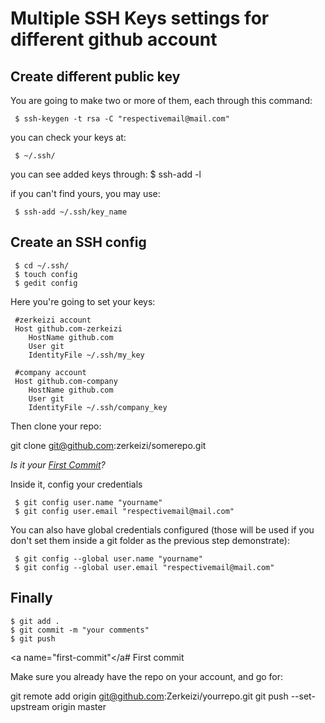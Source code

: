 # Multiple SSH Keys settings for different github account

## Create different public key

You are going to make two or more of them, each through this command:
```
 $ ssh-keygen -t rsa -C "respectivemail@mail.com"
```
you can check your keys at:
```
 $ ~/.ssh/ 
```

you can see added keys through:
 $ ssh-add -l

if you can't find yours, you may use:
```
 $ ssh-add ~/.ssh/key_name 
```

## Create an SSH config

```
 $ cd ~/.ssh/
 $ touch config
 $ gedit config
```

Here you're going to set your keys:

```
 #zerkeizi account
 Host github.com-zerkeizi
 	HostName github.com
 	User git
 	IdentityFile ~/.ssh/my_key

 #company account
 Host github.com-company
 	HostName github.com
 	User git
 	IdentityFile ~/.ssh/company_key
```

Then clone your repo: 

 git clone git@github.com:zerkeizi/somerepo.git

_Is it your [First Commit](#first-commit)?_

Inside it, config your credentials

```
 $ git config user.name "yourname"
 $ git config user.email "respectivemail@mail.com" 
```

You can also have global credentials configured (those will be used if you don't set them inside a git folder as the previous step demonstrate): 

```
 $ git config --global user.name "yourname" 
 $ git config --global user.email "respectivemail@mail.com"
```

## Finally

```
$ git add .
$ git commit -m "your comments"
$ git push
```

<a name="first-commit"</a# First commit

Make sure you already have the repo on your account, and go for:

 git remote add origin git@github.com:Zerkeizi/yourrepo.git
 git push --set-upstream origin master
